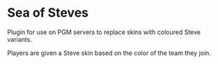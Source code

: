 # Sea of Steves

Plugin for use on PGM servers to replace skins with coloured Steve variants.

Players are given a Steve skin based on the color of the team they join.